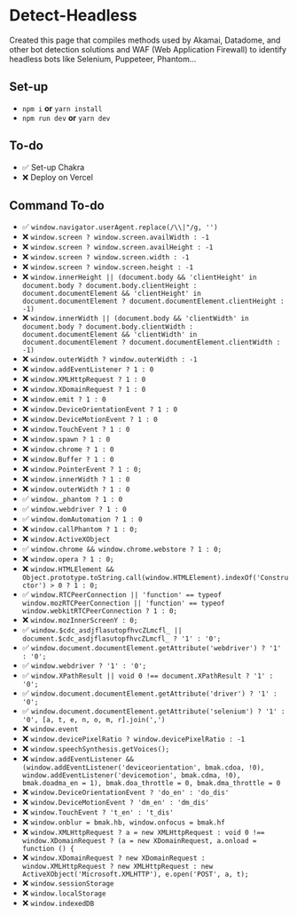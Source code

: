 # Detect-Headless

Created this page that compiles methods used by Akamai, Datadome, and other bot detection solutions and WAF (Web Application Firewall) to identify headless bots like Selenium, Puppeteer, Phantom...

## Set-up
- `npm i` **or** `yarn install`
- `npm run dev` **or** `yarn dev`

## To-do
- ✅ Set-up Chakra
- ❌ Deploy on Vercel

## Command To-do
- ✅ `window.navigator.userAgent.replace(/\\|"/g, '')`
- ❌ `window.screen ? window.screen.availWidth : -1`
- ❌ `window.screen ? window.screen.availHeight : -1`
- ❌ `window.screen ? window.screen.width : -1`
- ❌ `window.screen ? window.screen.height : -1`
- ❌ `window.innerHeight || (document.body && 'clientHeight' in document.body ? document.body.clientHeight : document.documentElement && 'clientHeight' in document.documentElement ? document.documentElement.clientHeight : -1)`
- ❌ `window.innerWidth || (document.body && 'clientWidth' in document.body ? document.body.clientWidth : document.documentElement && 'clientWidth' in document.documentElement ? document.documentElement.clientWidth : -1)`
- ❌ `window.outerWidth ? window.outerWidth : -1`
- ❌ `window.addEventListener ? 1 : 0`
- ❌ `window.XMLHttpRequest ? 1 : 0`
- ❌ `window.XDomainRequest ? 1 : 0`
- ❌ `window.emit ? 1 : 0`
- ❌ `window.DeviceOrientationEvent ? 1 : 0`
- ❌ `window.DeviceMotionEvent ? 1 : 0`
- ❌ `window.TouchEvent ? 1 : 0`
- ❌ `window.spawn ? 1 : 0`
- ❌ `window.chrome ? 1 : 0`
- ❌ `window.Buffer ? 1 : 0`
- ❌ `window.PointerEvent ? 1 : 0;`
- ❌ `window.innerWidth ? 1 : 0`
- ❌ `window.outerWidth ? 1 : 0`
- ✅ `window._phantom ? 1 : 0`
- ✅ `window.webdriver ? 1 : 0`
- ✅ `window.domAutomation ? 1 : 0`
- ❌ `window.callPhantom ? 1 : 0;`
- ❌ `window.ActiveXObject`
- ✅ `window.chrome && window.chrome.webstore ? 1 : 0;`
- ❌ `window.opera ? 1 : 0;`
- ❌ `window.HTMLElement && Object.prototype.toString.call(window.HTMLElement).indexOf('Constructor') > 0 ? 1 : 0;`
- ✅ `window.RTCPeerConnection || 'function' == typeof window.mozRTCPeerConnection || 'function' == typeof window.webkitRTCPeerConnection ? 1 : 0;`
- ❌ `window.mozInnerScreenY : 0;`
- ✅ `window.$cdc_asdjflasutopfhvcZLmcfl_ || document.$cdc_asdjflasutopfhvcZLmcfl_ ? '1' : '0';`
- ✅ `window.document.documentElement.getAttribute('webdriver') ? '1' : '0';`
- ✅ `window.webdriver ? '1' : '0';`
- ✅ `window.XPathResult || void 0 !== document.XPathResult ? '1' : '0';`
- ✅ `window.document.documentElement.getAttribute('driver') ? '1' : '0';`
- ✅ `window.document.documentElement.getAttribute('selenium') ? '1' : '0', [a, t, e, n, o, m, r].join(',')`
- ❌ `window.event`
- ❌ `window.devicePixelRatio ? window.devicePixelRatio : -1`
- ❌ `window.speechSynthesis.getVoices();`
- ❌ `window.addEventListener && (window.addEventListener('deviceorientation', bmak.cdoa, !0), window.addEventListener('devicemotion', bmak.cdma, !0), bmak.doadma_en = 1), bmak.doa_throttle = 0, bmak.dma_throttle = 0`
- ❌ `window.DeviceOrientationEvent ? 'do_en' : 'do_dis'`
- ❌ `window.DeviceMotionEvent ? 'dm_en' : 'dm_dis'`
- ❌ `window.TouchEvent ? 't_en' : 't_dis'`
- ❌ `window.onblur = bmak.hb, window.onfocus = bmak.hf`
- ❌ `window.XMLHttpRequest ? a = new XMLHttpRequest : void 0 !== window.XDomainRequest ? (a = new XDomainRequest, a.onload = function () {`
- ❌ `window.XDomainRequest ? new XDomainRequest : window.XMLHttpRequest ? new XMLHttpRequest : new ActiveXObject('Microsoft.XMLHTTP'), e.open('POST', a, t);`
- ❌ `window.sessionStorage`
- ❌ `window.localStorage`
- ❌ `window.indexedDB`